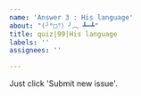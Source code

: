 ```yaml
---
name: 'Answer 3 : His language'
about: "(╯°□°）╯︵ ┻━┻"
title: quiz|99|His language
labels: ''
assignees: ''

---
```


Just click 'Submit new issue'.
